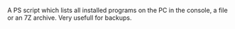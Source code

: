 A PS script which lists all installed programs on the PC in the console, a file or an 7Z archive. Very usefull for backups.
